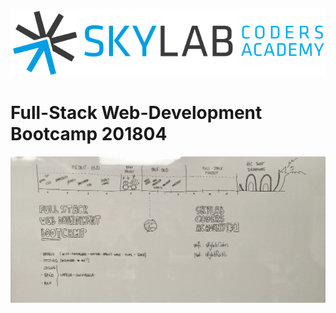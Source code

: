 ![Skylab Coders Academy](stuff/doc/images/skylab-logo.png "Skylab Coders Academy")

# Full-Stack Web-Development Bootcamp 201804

![Calendar](stuff/doc/images/calendar.jpg)